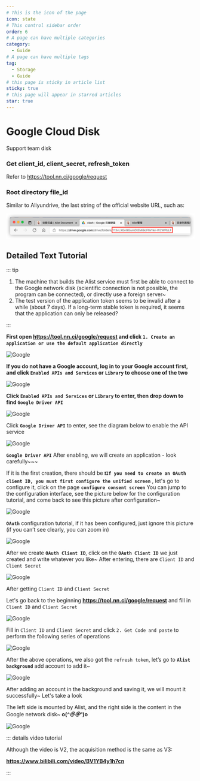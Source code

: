 ```yaml
---
# This is the icon of the page
icon: state
# This control sidebar order
order: 6
# A page can have multiple categories
category:
  - Guide
# A page can have multiple tags
tag:
  - Storage
  - Guide
# this page is sticky in article list
sticky: true
# this page will appear in starred articles
star: true
---
```


# Google Cloud Disk

Support team disk
### Get client_id, client_secret, refresh_token
Refer to https://tool.nn.ci/google/request

### Root directory file_id
Similar to Aliyundrive, the last string of the official website URL, such as:

![google](/img/drivers/googledrive.png)

## Detailed Text Tutorial

::: tip

1. The machine that builds the Alist service must first be able to connect to the Google network disk (scientific connection is not possible, the program can be connected), or directly use a foreign server~
2. The test version of the application token seems to be invalid after a while (about 7 days). If a long-term stable token is required, it seems that the application can only be released?

:::

**First open https://tool.nn.ci/google/request and click `1. Create an application or use the default application directly`**

![Google](/img/drivers/google/Google-0.png)

**If you do not have a Google account, log in to your Google account first, and click `Enabled APIs and Services` or `Library` to choose one of the two**

![Google](/img/drivers/google/Google-1.png)

**Click `Enabled APIs and Services` or `Library` to enter, then drop down to find `Google Driver API`**

![Google](/img/drivers/google/Google-2.png)

Click **`Google Driver API`** to enter, see the diagram below to enable the API service

![Google](/img/drivers/google/Google-3.png)

  **`Google Driver API`** After enabling, we will create an application - look carefully~~~

If it is the first creation, there should be  **`❗If you need to create an OAuth client ID, you must first configure the unified screen`** , let's go to configure it, click on the page **`configure consent screen`** You can jump to the configuration interface, see the picture below for the configuration tutorial, and come back to see this picture after configuration~

![Google](/img/drivers/google/Google-4-1.png)

**`OAuth`** configuration tutorial, if it has been configured, just ignore this picture (if you can’t see clearly, you can zoom in)

![Google](/img/drivers/google/Google-6.png)

After we create **`OAuth Client ID`**, click on the **`OAuth Client ID`** we just created and write whatever you like~ After entering, there are `Client ID` and `Client Secret`

![Google](/img/drivers/google/Google-7.png)

After getting `Client ID` and `Client Secret`

Let's go back to the beginning **https://tool.nn.ci/google/request** and fill in `Client ID` and `Client Secret`

![Google](/img/drivers/google/Google-8.png)

Fill in `Client ID` and `Client Secret` and click `2. Get Code and paste` to perform the following series of operations

![Google](/img/drivers/google/Google-11-1.png)

After the above operations, we also got the `refresh token`, let’s go to **`Alist background`** add account to add it~

![Google](/img/drivers/google/Google-12-1.png)

After adding an account in the background and saving it, we will mount it successfully~ Let's take a look

The left side is mounted by Alist, and the right side is the content in the Google network disk~ **o(*^＠＠^*)o**

![Google](/img/drivers/google/Google-13-1.png)



::: details video tutorial

Although the video is V2, the acquisition method is the same as V3:

**https://www.bilibili.com/video/BV1YB4y1h7cn**

:::